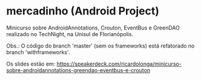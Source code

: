 mercadinho (Android Project)
==========

Minicurso sobre AndroidAnnotations, Crouton, EventBus e GreenDAO realizado no TechNight, na Unisul de Florianópolis.

Obs.: O código do branch 'master' (sem os frameworks) está refatorado no branch 'withframeworks'.

Os slides estão em: https://speakerdeck.com/ricardolonga/minicurso-sobre-androidannotations-greendao-eventbus-e-crouton
